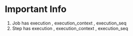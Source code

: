 # Important Info 
1. Job has execution , execution_context , execution_seq 
2. Step has execution , execution_context , execution_seq 